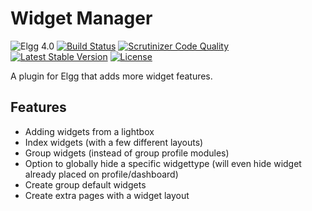 Widget Manager
==============

![Elgg 4.0](https://img.shields.io/badge/Elgg-4.0-green.svg)
[![Build Status](https://scrutinizer-ci.com/g/ColdTrick/widget_manager/badges/build.png?b=master)](https://scrutinizer-ci.com/g/ColdTrick/widget_manager/build-status/master)
[![Scrutinizer Code Quality](https://scrutinizer-ci.com/g/ColdTrick/widget_manager/badges/quality-score.png?b=master)](https://scrutinizer-ci.com/g/ColdTrick/widget_manager/?branch=master)
[![Latest Stable Version](https://poser.pugx.org/coldtrick/widget_manager/v/stable.svg)](https://packagist.org/packages/coldtrick/widget_manager)
[![License](https://poser.pugx.org/coldtrick/widget_manager/license.svg)](https://packagist.org/packages/coldtrick/widget_manager)

A plugin for Elgg that adds more widget features.

Features
--------

 - Adding widgets from a lightbox 
 - Index widgets (with a few different layouts)
 - Group widgets (instead of group profile modules)
 - Option to globally hide a specific widgettype (will even hide widget already placed on profile/dashboard)
 - Create group default widgets
 - Create extra pages with a widget layout
 